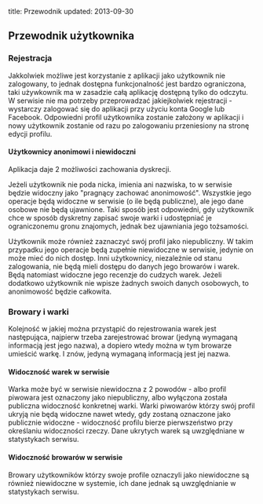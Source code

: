 title: Przewodnik
updated: 2013-09-30

## Przewodnik użytkownika

### Rejestracja

Jakkolwiek możliwe jest korzystanie z aplikacji jako użytkownik nie zalogowany, to jednak dostępna funkcjonalność jest bardzo ograniczona, taki używkownik ma w zasadzie całą aplikację dostępną tylko do odczytu. W serwisie nie ma potrzeby przeprowadzać jakiejkolwiek rejestracji - wystarczy zalogować się do aplikacji przy użyciu konta Google lub Facebook. Odpowiedni profil użytkownika zostanie założony w aplikacji i nowy użytkownik zostanie od razu po zalogowaniu przeniesiony na stronę edycji profilu.

#### Użytkownicy anonimowi i niewidoczni

Aplikacja daje 2 możliwości zachowania dyskrecji.

Jeżeli użytkownik nie poda nicka, imienia ani nazwiska, to w serwisie będzie widoczny jako "pragnący zachować anonimowość". Wszystkie jego operacje będą widoczne w serwisie (o ile będą publiczne), ale jego dane osobowe nie będą ujawnione. Taki sposób jest odpowiedni, gdy użytkownik chce w sposób dyskretny zapisać swoje warki i udostępniać je ograniczonemu gronu znajomych, jednak bez ujawniania jego tożsamości.

Użytkownik może również zaznaczyć swój profil jako niepubliczny. W takim przypadku jego operacje będą zupełnie niewidoczne w serwisie, jedynie on może mieć do nich dostęp. Inni użytkownicy, niezależnie od stanu zalogowania, nie będą mieli dostępu do danych jego browarów i warek. Będą natomiast widoczne jego recenzje do cudzych warek. Jeżeli dodatkowo użytkownik nie wpisze żadnych swoich danych osobowych, to anonimowość będzie całkowita.

### Browary i warki

Kolejność w jakiej można przystąpić do rejestrowania warek jest następująca, najpierw trzeba zarejestrować browar (jedyną wymaganą informacją jest jego nazwa), a dopiero wtedy można w tym browarze umieścić warkę. I znów, jedyną wymaganą informacją jest jej nazwa.

#### Widoczność warek w serwisie

Warka może być w serwisie niewidoczna z 2 powodów - albo profil piwowara jest oznaczony jako niepubliczny, albo wyłączona została publiczna widoczność konkretnej warki. Warki piwowarów którzy swój profil ukryją nie będą widoczne nawet wtedy, gdy zostaną oznaczone jako publicznie widoczne - widoczność profilu bierze pierwszeństwo przy określaniu widoczności rzeczy. Dane ukrytych warek są uwzględniane w statystykach serwisu.

#### Widoczność browarów w serwisie

Browary użytkowników którzy swoje profile oznaczyli jako niewidoczne są również niewidoczne w systemie, ich dane jednak są uwzględnianie w statystykach serwisu.
